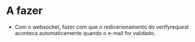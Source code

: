 # A fazer

- Com o websocket, fazer com que o redicerionamento do verifyrequest aconteca automaticamente quando o e-mail for validado.

